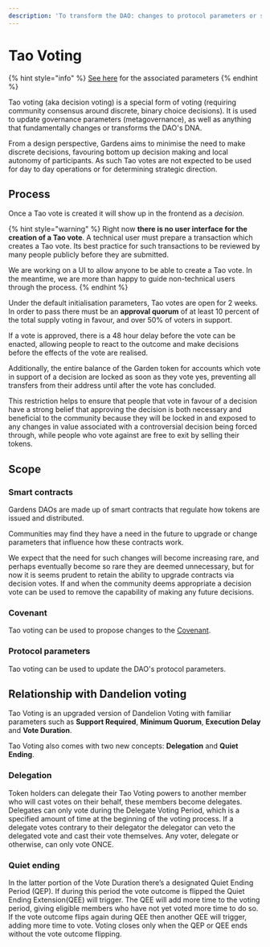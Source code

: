 ```yaml
---
description: 'To transform the DAO: changes to protocol parameters or smart contract updates'
---
```


# Tao Voting

{% hint style="info" %}
[See here](../protocol-parameters/disputable-voting.md) for the associated parameters
{% endhint %}

Tao voting \(aka decision voting\) is a special form of voting \(requiring community consensus around discrete, binary choice decisions\). It is used to update governance parameters \(metagovernance\), as well as anything that fundamentally changes or transforms the DAO's DNA.

From a design perspective, Gardens aims to minimise the need to make discrete decisions, favouring bottom up decision making and local autonomy of participants.  As such Tao votes are not expected to be used for day to day operations or for determining strategic direction.

## Process 

Once a Tao vote is created it will show up in the frontend as a _decision._ 

{% hint style="warning" %}
Right now **there is no user interface for the creation of a Tao vote**. A technical user must prepare a transaction which creates a Tao vote. Its best practice for such transactions to be reviewed by many people publicly before they are submitted.   
  
We are working on a UI to allow anyone to be able to create a Tao vote. In the meantime, we are more than happy to guide non-technical users through the process.
{% endhint %}

Under the default initialisation parameters, Tao votes are open for 2 weeks. In order to pass there must be an **approval quorum** of at least 10 percent of the total supply voting in favour, and over 50% of voters in support.

 If a vote is approved, there is a 48 hour delay before the vote can be enacted, allowing people to react to the outcome and make decisions before the effects of the vote are realised. 

Additionally, the entire balance of the Garden token for accounts which vote in support of a decision are locked as soon as they vote yes, preventing all transfers from their address until after the vote has concluded. 

This restriction helps to ensure that people that vote in favour of a decision have a strong belief that approving the decision is both necessary and beneficial to the community because they will be locked in and exposed  to any changes in value associated with a controversial decision being forced through, while people who vote against are free to exit by selling their tokens.

## Scope

### Smart contracts

Gardens DAOs are made up of smart contracts that regulate how tokens are issued and distributed. 

Communities may find they have a need in the future to upgrade or change parameters that influence how these contracts work.

We expect that the need for such changes will become increasing rare, and perhaps eventually become so rare they are deemed unnecessary, but for now it is seems prudent to retain the ability to upgrade contracts via decision votes. If and when the community deems appropriate a decision vote can be used to remove the capability of making any future decisions. 

### Covenant

Tao voting can be used to propose changes to the [Covenant](covenant.md).

### **Protocol parameters**

Tao voting can be used to update the DAO's protocol parameters.

## Relationship with Dandelion voting

Tao Voting is an upgraded version of Dandelion Voting with familiar parameters such as **Support Required**, **Minimum Quorum**, **Execution Delay** and **Vote Duration**.

Tao Voting also comes with two new concepts: **Delegation** and **Quiet Ending**.

### Delegation

Token holders can delegate their Tao Voting powers to another member who will cast votes on their behalf, these members become delegates. Delegates can only vote during the Delegate Voting Period, which is a specified amount of time at the beginning of the voting process. If a delegate votes contrary to their delegator the delegator can veto the delegated vote and cast their vote themselves. Any voter, delegate or otherwise, can only vote ONCE.

### Quiet ending

In the latter portion of the Vote Duration there’s a designated Quiet Ending Period \(QEP\). If during this period the vote outcome is flipped the Quiet Ending Extension\(QEE\) will trigger. The QEE will add more time to the voting period, giving eligible members who have not yet voted more time to do so. If the vote outcome flips again during QEE then another QEE will trigger, adding more time to vote. Voting closes only when the QEP or QEE ends without the vote outcome flipping.

